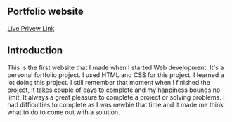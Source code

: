 ## Portfolio website
[Live Privew Link](https://pensive-thompson-9cb96a.netlify.com)

## Introduction
This is the first website that I made when I started Web development. It's a personal fortfolio project. I used HTML and CSS for this project. I learned a lot doing this project. I still remember that moment when I finished the project, It takes couple of days to complete and my happiness bounds no limit. It always a great pleasure to complete a project or solving problems. I had difficulties to complete as I was newbie that time and it made me think what to do to come out with a solution.
